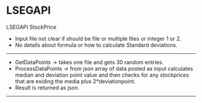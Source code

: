 # LSEGAPI
LSEGAPI StockPrice

- Input file not clear if should be file or multiple files or integer 1 or 2.
- No details about formula or how to calculate Standard deviations.

------------
- GetDataPoints -> takes one file and gets 30 random entries.
- ProcessDataPoints -> from json array of data posted as input calculates median and deviation point value 
and then checks for any stockprices that are exiding the media plus 2*deviationpoint.
- Result is returned as json.
------------
